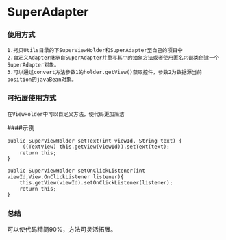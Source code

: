 # SuperAdapter 
### 使用方式  
    1.拷贝Utils目录的下SuperViewHolder和SuperAdapter至自己的项目中  
    2.自定义Adapter继承自SuperAdapter并重写其中的抽象方法或者使用匿名内部类创建一个SuperAdapter对象。  
    3.可以通过convert方法参数1的holder.getView()获取控件，参数2为数据源当前position的javaBean对象。  
### 可拓展使用方式  
    在ViewHolder中可以自定义方法，使代码更加简洁  
####示例  

    public SuperViewHolder setText(int viewId, String text) {
         ((TextView) this.getView(viewId)).setText(text);
        return this;
    }

    public SuperViewHolder setOnClickListener(int viewId,View.OnClickListener listener){
        this.getView(viewId).setOnClickListener(listener);
        return this;
    }
    
### 总结  
  可以使代码精简90%，方法可灵活拓展。
  
